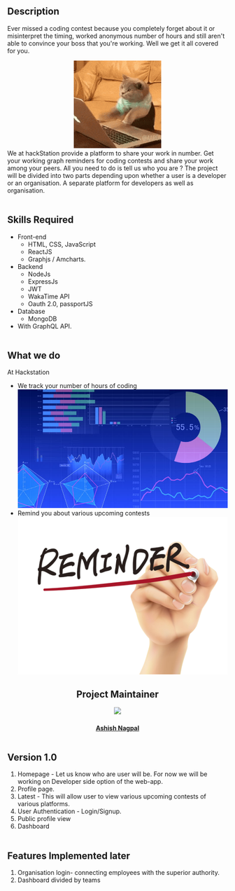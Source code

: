 ## Description
Ever missed a coding contest because you completely forget about it or misinterpret the timing, worked anonymous number of hours and still aren't able to convince your boss that you're working. 
Well we get it all covered for you.
<div align="center">  
<img src ="assets/github-files/codingGif.gif" />  
</div>
We at hackStation provide a platform to share your work in number. Get your working graph
 reminders for coding contests and share your work among your peers. All you need to do is tell us who you are ? 
 The project will be divided into two parts depending upon whether a user is a developer or an organisation. A separate platform for developers as well as organisation.
<br></br>

## Skills Required
- Front-end
  - HTML, CSS, JavaScript
  - ReactJS
  - Graphjs / Amcharts.
- Backend
  - NodeJs
  - ExpressJs
  - JWT
  - WakaTime API
  - Oauth 2.0, passportJS
- Database
  - MongoDB
- With GraphQL API.
<br></br>

## What we do
At Hackstation 
- We track your number of hours of coding
![](assets/github-files/graphImage.jpg)
- Remind you about various upcoming contests
![](assets/github-files/reminderImage.jpg)

<h2 align= "center"><b> Project Maintainer</b></h2>

<div align="center">
<img src="https://avatars0.githubusercontent.com/u/36301481?v=4&size=200">
</div>

<a href="https://github.com/ashishnagpal2498">
<h4 align="center"><b>Ashish Nagpal</b></a>
<br></br>  

## Version 1.0
1. Homepage - Let us know who are user will be. For now we will be working on Developer side option of the web-app.
2. Profile page.
3. Latest - This will allow user to view various upcoming contests of various platforms.
4. User Authentication - Login/Signup.
5. Public profile view
6. Dashboard
<br></br>

## Features Implemented later
1. Organisation login- connecting employees with the superior authority.
2. Dashboard divided by teams
